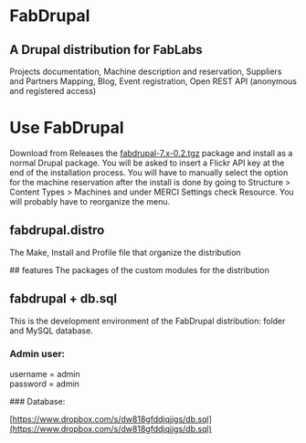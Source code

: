 FabDrupal
=========
## A Drupal distribution for FabLabs
Projects documentation, Machine description and reservation, Suppliers and Partners Mapping, Blog, Event registration, Open REST API (anonymous and registered access)

# Use FabDrupal
Download from Releases the [fabdrupal-7.x-0.2.tgz](https://github.com/OpenP2PDesignOrg/FabDrupal/releases/download/v0.21/fabdrupal-7.x-0.21.tgz) package and install as a normal Drupal package. You will be asked to insert a Flickr API key at the end of the installation process. You will have to manually select the option for the machine reservation after the install is done by going to Structure &gt; Content Types &gt; Machines and under MERCI Settings check Resource.
You will probably have to reorganize the menu.

## fabdrupal.distro
The Make, Install and Profile file that organize the distribution

## features
The packages of the custom modules for the distribution

## fabdrupal + db.sql
This is the development environment of the FabDrupal distribution: folder and MySQL database.

### Admin user:

username = admin<br>
password = admin<br>


### Database:

[https://www.dropbox.com/s/dw818gfddjqjjgs/db.sql](https://www.dropbox.com/s/dw818gfddjqjjgs/db.sql)
